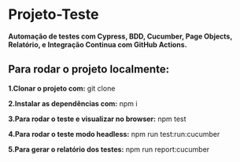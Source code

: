 # Projeto-Teste
**<p>Automação de testes com Cypress, BDD, Cucumber, Page Objects, Relatório, e Integração Continua com GitHub Actions.**</p>


## Para rodar o projeto localmente:
**<p> 1.Clonar o projeto com:** git clone</p>
**<p> 2.Instalar as dependências com:** npm i</p>
**<p> 3.Para rodar o teste e visualizar no browser:** npm test</p>
**<p> 4.Para rodar o teste modo headless:** npm run test:run:cucumber</p>
**<p> 5.Para gerar o relatório dos testes:** npm run report:cucumber</p>
